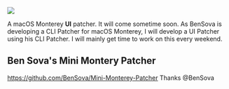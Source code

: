 ![](https://raw.githubusercontent.com/Solomon-Wood/Patch-Monterey/main/Other%20Files/banner.png)

A macOS Monterey **UI** patcher. It will come sometime soon. As BenSova is developing a CLI Patcher for macOS Monterey, I will develop a UI Patcher using his CLI Patcher. I will mainly get time to work on this every weekend.

## Ben Sova's Mini Montery Patcher
https://github.com/BenSova/Mini-Monterey-Patcher
Thanks @BenSova
